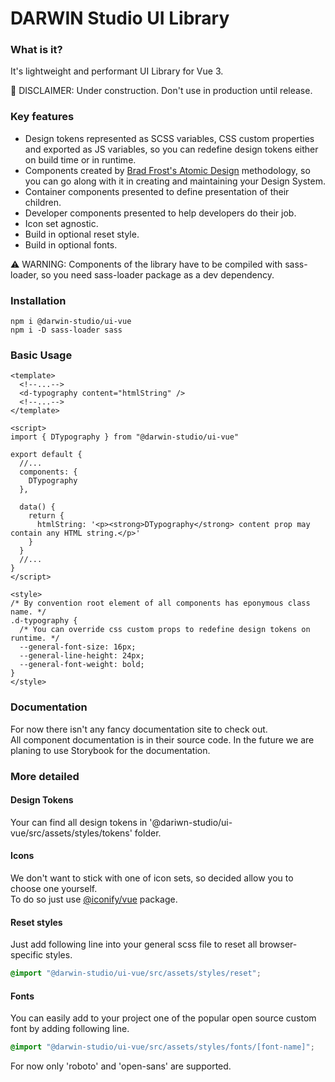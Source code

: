 # DARWIN Studio UI Library

### What is it?
It's lightweight and performant UI Library for Vue 3.  

🚧 DISCLAIMER: Under construction. Don't use in production until release.

### Key features
- Design tokens represented as SCSS variables, CSS custom properties and exported as JS variables, so you can redefine design tokens either on build time or in runtime.  
- Components created by [Brad Frost's Atomic Design](https://atomicdesign.bradfrost.com/) methodology, so you can go along with it in creating and maintaining your Design System.  
- Container components presented to define presentation of their children.  
- Developer components presented to help developers do their job.
- Icon set agnostic.
- Build in optional reset style.
- Build in optional fonts.

⚠ WARNING: Components of the library have to be compiled with sass-loader, so you need sass-loader package as a dev dependency. 

### Installation
```shell script
npm i @darwin-studio/ui-vue
npm i -D sass-loader sass
```  

### Basic Usage
```vue
<template>
  <!--...-->
  <d-typography content="htmlString" />
  <!--...-->
</template>

<script>
import { DTypography } from "@darwin-studio/ui-vue"

export default {
  //...
  components: {
    DTypography
  },

  data() {
    return {
      htmlString: '<p><strong>DTypography</strong> content prop may contain any HTML string.</p>'
    }
  }
  //...
}
</script>

<style>
/* By convention root element of all components has eponymous class name. */
.d-typography {
  /* You can override css custom props to redefine design tokens on runtime. */
  --general-font-size: 16px;
  --general-line-height: 24px;
  --general-font-weight: bold;
}
</style>
```   

### Documentation

For now there isn't any fancy documentation site to check out.  
All component documentation is in their source code.
In the future we are planing to use Storybook for the documentation.

### More detailed

#### Design Tokens

Your can find all design tokens in '@dariwn-studio/ui-vue/src/assets/styles/tokens' folder.

#### Icons

We don't want to stick with one of icon sets, so decided allow you to choose one yourself.  
To do so just use [@iconify/vue](https://docs.iconify.design/implementations/vue/) package.

#### Reset styles

Just add following line into your general scss file to reset all browser-specific styles.
```scss
@import "@darwin-studio/ui-vue/src/assets/styles/reset";
```

#### Fonts

You can easily add to your project one of the popular open source custom font by adding following line. 
```scss
@import "@darwin-studio/ui-vue/src/assets/styles/fonts/[font-name]";
```
For now only 'roboto' and 'open-sans' are supported.
